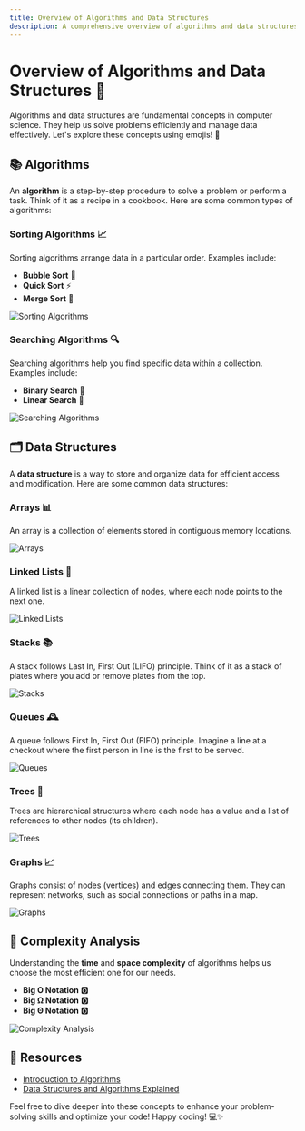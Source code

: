 ```yaml
---
title: Overview of Algorithms and Data Structures
description: A comprehensive overview of algorithms and data structures using emojis to illustrate key concepts.
---
```


# Overview of Algorithms and Data Structures 🚀

Algorithms and data structures are fundamental concepts in computer science. They help us solve problems efficiently and manage data effectively. Let's explore these concepts using emojis! 🌟

## 📚 Algorithms

An **algorithm** is a step-by-step procedure to solve a problem or perform a task. Think of it as a recipe in a cookbook. Here are some common types of algorithms:

### Sorting Algorithms 📈

Sorting algorithms arrange data in a particular order. Examples include:

- **Bubble Sort** 🧼
- **Quick Sort** ⚡
- **Merge Sort** 🔗

![Sorting Algorithms](https://example.com/sorting-algorithms.png)

### Searching Algorithms 🔍

Searching algorithms help you find specific data within a collection. Examples include:

- **Binary Search** 🔢
- **Linear Search** 🔄

![Searching Algorithms](https://example.com/searching-algorithms.png)

## 🗂️ Data Structures

A **data structure** is a way to store and organize data for efficient access and modification. Here are some common data structures:

### Arrays 📊

An array is a collection of elements stored in contiguous memory locations.

![Arrays](https://example.com/arrays.png)

### Linked Lists 🔗

A linked list is a linear collection of nodes, where each node points to the next one.

![Linked Lists](https://example.com/linked-lists.png)

### Stacks 📚

A stack follows Last In, First Out (LIFO) principle. Think of it as a stack of plates where you add or remove plates from the top.

![Stacks](https://example.com/stacks.png)

### Queues 🕰️

A queue follows First In, First Out (FIFO) principle. Imagine a line at a checkout where the first person in line is the first to be served.

![Queues](https://example.com/queues.png)

### Trees 🌳

Trees are hierarchical structures where each node has a value and a list of references to other nodes (its children).

![Trees](https://example.com/trees.png)

### Graphs 📈

Graphs consist of nodes (vertices) and edges connecting them. They can represent networks, such as social connections or paths in a map.

![Graphs](https://example.com/graphs.png)

## 🔄 Complexity Analysis

Understanding the **time** and **space complexity** of algorithms helps us choose the most efficient one for our needs.

- **Big O Notation** 🅾️
- **Big Ω Notation** 🅾️
- **Big Θ Notation** 🅾️

![Complexity Analysis](https://example.com/complexity-analysis.png)

## 🚀 Resources

- [Introduction to Algorithms](https://example.com/introduction-to-algorithms)
- [Data Structures and Algorithms Explained](https://example.com/data-structures-algorithms)

Feel free to dive deeper into these concepts to enhance your problem-solving skills and optimize your code! Happy coding! 💻✨
